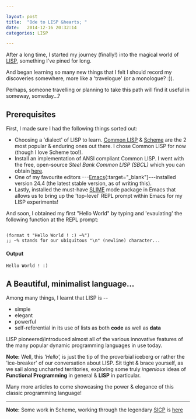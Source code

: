 ```yaml
---

layout: post
title:  "Ode to LISP &hearts; "
date:   2014-12-16 20:32:14
categories: LISP

---
```


After a long time, I started my journey (finally!) into the magical world of [LISP][link_LISP], something I've pined for long.

And began learning so many new things that I felt I should record my discoveries somewhere, more like a 'travelogue' (or a monologue? :)).

Perhaps, someone travelling or planning to take this path will find it useful in someway, someday...?

## Prerequisites

First, I made sure I had the following things sorted out:

+ Choosing a 'dialect' of LISP to learn. [Common LISP][link_Common_LISP] & [Scheme][link_Scheme] are the 2 most popular & enduring ones out there. I chose Common LISP for now (though I love Scheme too!).
+ Install an implementation of ANSI compliant Common LISP. I went with the free, open-source _Steel Bank Common LISP (SBCL)_ which you can obtain [here][link_SBCL].
+ One of my favourite editors ---[Emacs][link_EMACS]{:target="_blank"}---installed version 24.4 (the latest stable version, as of writing this).
+ Lastly, installed the must-have [SLIME][slime_id] mode package in Emacs that allows us to bring up the 'top-level' REPL prompt within Emacs for my LISP experiments!

And soon, I obtained my first "Hello World" by typing and 'evaulating' the following function at the REPL prompt:

``` common-lisp

(format t "Hello World ! :) ~%")
;; ~% stands for our ubiquitous "\n" (newline) character...

```

#### Output
	Hello World ! :)

## A Beautiful, minimalist language...

Among many things, I learnt that LISP is --

+ simple
+ elegant
+ powerful
+ self-referential in its use of lists as both **code** as well as **data**

LISP pioneered/introduced almost all of the various innovative features of the many popular dynamic programming languages in use today.

**Note:** Well, this _'Hello',_ is just the tip of the proverbial iceberg or rather the 'ice-breaker' of our conversation about LISP. Sit tight & brace yourself, as we sail along uncharted territories, exploring some truly _ingenious_ ideas of **Functional Programming** in general & **LISP** in particular.

Many more articles to come showcasing the power & elegance of this classic programming language!

---

**Note:** Some work in Scheme, working through the legendary [SICP][link_SICP] is [here][link_rags_SICP]


[link_LISP]: http://en.wikipedia.org/wiki/Lisp_%28programming_language%29
[link_Common_LISP]: http://en.wikipedia.org/wiki/Common_Lisp
[link_Scheme]: http://en.wikipedia.org/wiki/Scheme_(programming_language)
[link_EMACS]: http://www.gnu.org/software/emacs/ "Emacs - the legendary editor! <3 :)"
[slime_id]: http://common-lisp.net/project/slime/ "SLIME mode for Emacs"
[link_SBCL]: http://www.sbcl.org/ "A free implementation of ANSI Common LISP"
[link_SICP]: http://mitpress.mit.edu/sicp/ "The SICP book (full text) -- free, online"
[link_rags_SICP]: https://github.com/raghuugare/rags_SICP "My work on SICP..."

